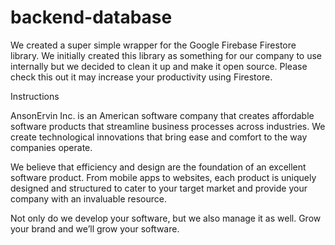 # backend-database

We created a super simple wrapper for the Google Firebase Firestore library. We initially created this library as something for our company to use internally but we decided to clean it up and make it open source. Please check this out it may increase your productivity using Firestore.

Instructions

AnsonErvin Inc. is an American software company that creates affordable software products that streamline business processes across industries. We create technological innovations that bring ease and comfort to the way companies operate.

We believe that efficiency and design are the foundation of an excellent software product. From mobile apps to websites, each product is uniquely designed and structured to cater to your target market and provide your company with an invaluable resource.

Not only do we develop your software, but we also manage it as well. Grow your brand and we’ll grow your software.
